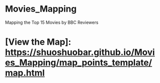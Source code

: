 # Movies_Mapping
Mapping the Top 15 Movies by BBC Reviewers
# [View the Map]: https://shuoshuobar.github.io/Movies_Mapping/map_points_template/map.html
